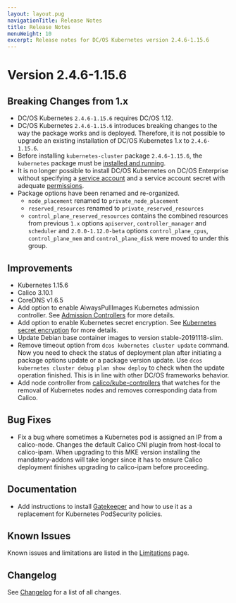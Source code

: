 ```yaml
---
layout: layout.pug
navigationTitle: Release Notes
title: Release Notes
menuWeight: 10
excerpt: Release notes for DC/OS Kubernetes version 2.4.6-1.15.6
---
```


<!-- This source repo for this topic is https://github.com/mesosphere/dcos-kubernetes-cluster -->

# Version 2.4.6-1.15.6

## Breaking Changes from 1.x

* DC/OS Kubernetes `2.4.6-1.15.6` requires DC/OS 1.12.
* DC/OS Kubernetes `2.4.6-1.15.6` introduces breaking changes to the way the package works and is deployed.
  Therefore, it is not possible to upgrade an existing installation of DC/OS Kubernetes 1.x to `2.4.6-1.15.6`.
* Before installing `kubernetes-cluster` package `2.4.6-1.15.6`, the `kubernetes` package must be [installed and running](/mesosphere/dcos/services/kubernetes/2.4.6-1.15.6/getting-started/installing-mke/).
* It is no longer possible to install DC/OS Kubernetes on DC/OS Enterprise without specifying a [service account](/mesosphere/dcos/1.12/security/ent/service-auth/) and a service account secret with adequate [permissions](/mesosphere/dcos/1.12/security/ent/perms-reference/).
* Package options have been renamed and re-organized.
  * `node_placement` renamed to `private_node_placement`
  * `reserved_resources` renamed to `private_reserved_resources`
  * `control_plane_reserved_resources` contains the combined resources from previous `1.x` options `apiserver`, `controller_manager` and `scheduler` and `2.0.0-1.12.0-beta` options `control_plane_cpus`, `control_plane_mem` and `control_plane_disk` were moved to under this group.

## Improvements

* Kubernetes 1.15.6
* Calico 3.10.1
* CoreDNS v1.6.5
* Add option to enable AlwaysPullImages Kubernetes admission controller. See [Admission Controllers](/mesosphere/dcos/services/kubernetes/2.4.6-1.15.6/operations/admission-controllers/) for more details.
* Add option to enable Kubernetes secret encryption. See [Kubernetes secret encryption](/mesosphere/dcos/services/kubernetes/2.4.6-1.15.6/operations/encrypt-data) for more details.
* Update Debian base container images to version stable-20191118-slim.
* Remove timeout option from `dcos kubernetes cluster update` command. Now you need to check the status of deployment plan after initiating a package options update or a package version update. Use `dcos kubernetes cluster debug plan show deploy` to check when the update operation finished. This is in line with other DC/OS frameworks behavior.
* Add node controller from [calico/kube-controllers](https://docs.projectcalico.org/v3.10/reference/kube-controllers/configuration#the-calicokube-controllers-container) that watches for the removal of Kubernetes nodes and removes corresponding data from Calico.

## Bug Fixes

* Fix a bug where sometimes a Kubernetes pod is assigned an IP from a calico-node. Changes the default Calico CNI plugin from host-local to calico-ipam. When upgrading to this MKE version installing the mandatory-addons will take longer since it has to ensure Calico deployment finishes upgrading to calico-ipam before proceeding.

## Documentation

* Add instructions to install [Gatekeeper](/mesosphere/dcos/services/kubernetes/2.4.6-1.15.6/operations/gatekeeper) and how to use it as a replacement for Kubernetes PodSecurity policies.

## Known Issues

Known issues and limitations are listed in the [Limitations](/mesosphere/dcos/services/kubernetes/2.4.6-1.15.6/limitations/) page.

## Changelog

See [Changelog](/mesosphere/dcos/services/kubernetes/2.4.6-1.15.6/changelog) for a list of all changes.
